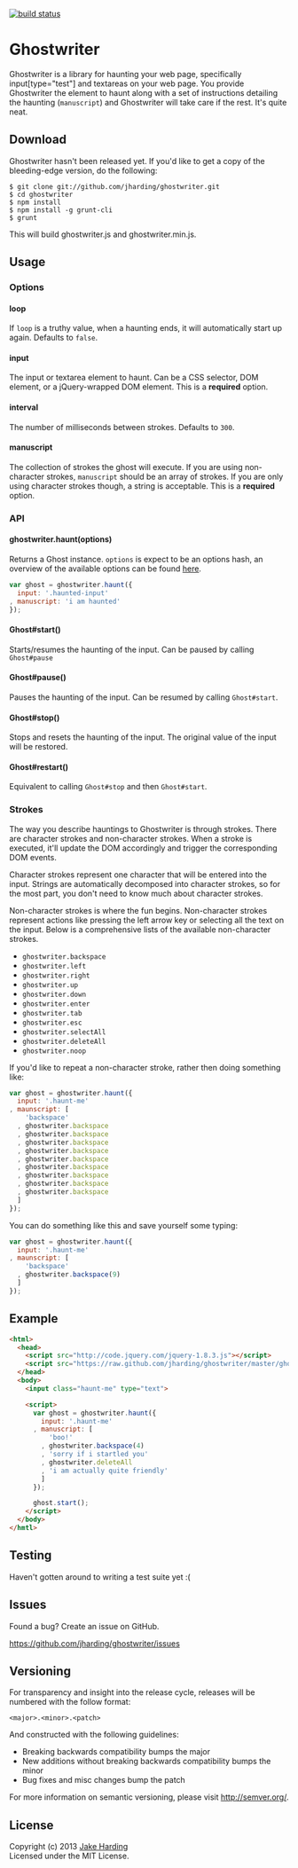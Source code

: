 [![build status](https://secure.travis-ci.org/jharding/ghostwriter.png?branch=master)](http://travis-ci.org/jharding/ghostwriter)

Ghostwriter
===========

Ghostwriter is a library for haunting your web page, specifically input[type="test"] and textareas on your web page. You provide Ghostwriter the element to haunt along with a set of instructions detailing the haunting (`manuscript`) and Ghostwriter will take care if the rest. It's quite neat.

Download
--------

Ghostwriter hasn't been released yet. If you'd like to get a copy of the bleeding-edge version, do the following:

```
$ git clone git://github.com/jharding/ghostwriter.git
$ cd ghostwriter
$ npm install
$ npm install -g grunt-cli
$ grunt
```

This will build ghostwriter.js and ghostwriter.min.js.

Usage
-----

### Options

#### loop

If `loop` is a truthy value, when a haunting ends, it will automatically start up again. Defaults to `false`.

#### input

The input or textarea element to haunt. Can be a CSS selector, DOM element, or a jQuery-wrapped DOM element. This is a **required** option.

#### interval

The number of milliseconds between strokes. Defaults to `300`.

#### manuscript

The collection of strokes the ghost will execute. If you are using non-character strokes, `manuscript` should be an array of strokes. If you are only using character strokes though, a string is acceptable. This is a **required** option.

### API

#### ghostwriter.haunt(options)

Returns a Ghost instance. `options` is expect to be an options hash, an overview of the available options can be found [here][options].

```javascript
var ghost = ghostwriter.haunt({
  input: '.haunted-input'
, manuscript: 'i am haunted'
});
```

#### Ghost#start()

Starts/resumes the haunting of the input. Can be paused by calling `Ghost#pause`

#### Ghost#pause()

Pauses the haunting of the input. Can be resumed by calling `Ghost#start`.

#### Ghost#stop()

Stops and resets the haunting of the input. The original value of the input will be restored.

#### Ghost#restart()

Equivalent to calling `Ghost#stop` and then `Ghost#start`.

### Strokes

The way you describe hauntings to Ghostwriter is through strokes. There are character strokes and non-character strokes. When a stroke is executed, it'll update the DOM accordingly and trigger the corresponding DOM events. 

Character strokes represent one character that will be entered into the input. Strings are automatically decomposed into character strokes, so for the most part, you don't need to know much about character strokes.

Non-character strokes is where the fun begins. Non-character strokes represent actions like pressing the left arrow key or selecting all the text on the input. Below is a comprehensive lists of the available non-character strokes.

* `ghostwriter.backspace`
* `ghostwriter.left`
* `ghostwriter.right`
* `ghostwriter.up`
* `ghostwriter.down`
* `ghostwriter.enter`
* `ghostwriter.tab`
* `ghostwriter.esc`
* `ghostwriter.selectAll`
* `ghostwriter.deleteAll`
* `ghostwriter.noop`

If you'd like to repeat a non-character stroke, rather then doing something like:

```javascript
var ghost = ghostwriter.haunt({
  input: '.haunt-me'
, maunscript: [
    'backspace'
  , ghostwriter.backspace
  , ghostwriter.backspace
  , ghostwriter.backspace
  , ghostwriter.backspace
  , ghostwriter.backspace
  , ghostwriter.backspace
  , ghostwriter.backspace
  , ghostwriter.backspace
  , ghostwriter.backspace
  ]
});
```

You can do something like this and save yourself some typing:

```javascript
var ghost = ghostwriter.haunt({
  input: '.haunt-me'
, maunscript: [
    'backspace'
  , ghostwriter.backspace(9)
  ]
});
```

Example
-------

```html
<html>
  <head>
    <script src="http://code.jquery.com/jquery-1.8.3.js"></script>
    <script src="https://raw.github.com/jharding/ghostwriter/master/ghostwriter.js"></script>
  </head>
  <body>
    <input class="haunt-me" type="text">

    <script>
      var ghost = ghostwriter.haunt({
        input: '.haunt-me'
      , manuscript: [
          'boo!'
        , ghostwriter.backspace(4)
        , 'sorry if i startled you'
        , ghostwriter.deleteAll
        , 'i am actually quite friendly'
        ]
      });

      ghost.start();
    </script>
  </body>
</hmtl>
```

Testing
-------

Haven't gotten around to writing a test suite yet :(

Issues
------

Found a bug? Create an issue on GitHub.

https://github.com/jharding/ghostwriter/issues

Versioning
----------

For transparency and insight into the release cycle, releases will be numbered with the follow format:

`<major>.<minor>.<patch>`

And constructed with the following guidelines:

* Breaking backwards compatibility bumps the major
* New additions without breaking backwards compatibility bumps the minor
* Bug fixes and misc changes bump the patch

For more information on semantic versioning, please visit http://semver.org/.

License
-------

Copyright (c) 2013 [Jake Harding](http://thejakeharding.com)  
Licensed under the MIT License.

[options]: https://github.com/jharding/ghostwriter#options
